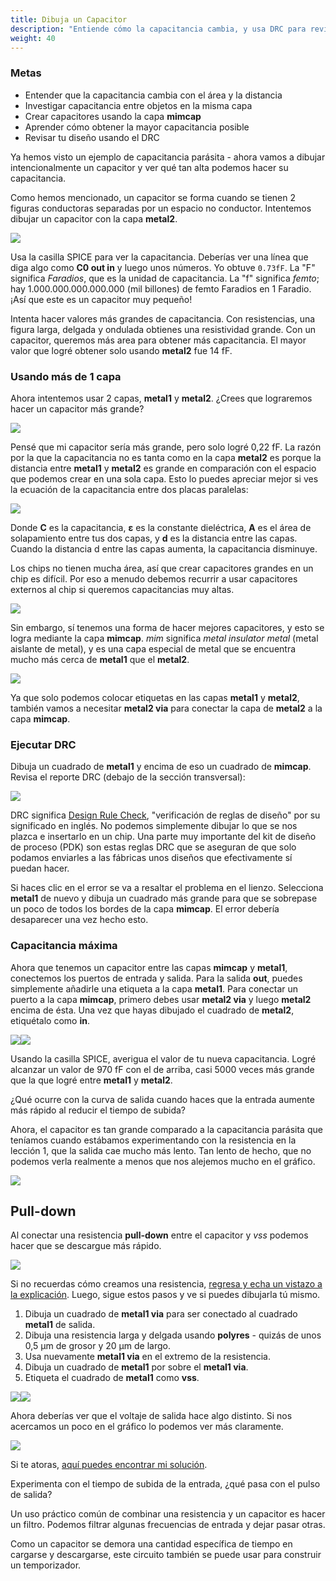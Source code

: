 ```yaml
---
title: Dibuja un Capacitor
description: "Entiende cómo la capacitancia cambia, y usa DRC para revisar tu diseño"
weight: 40
---
```


### Metas

* Entender que la capacitancia cambia con el área y la distancia
* Investigar capacitancia entre objetos en la misma capa
* Crear capacitores usando la capa **mimcap**
* Aprender cómo obtener la mayor capacitancia posible
* Revisar tu diseño usando el DRC

Ya hemos visto un ejemplo de capacitancia parásita - ahora vamos a dibujar intencionalmente un capacitor y ver qué tan alta podemos hacer su capacitancia.

Como hemos mencionado, un capacitor se forma cuando se tienen 2 figuras conductoras separadas por un espacio no conductor. Intentemos dibujar un capacitor con la capa **metal2**.

![](../../../siliwiz/images/image8.png)

Usa la casilla SPICE para ver la capacitancia. Deberías ver una línea que diga algo como **C0 out in** y luego unos números. Yo obtuve `0.73fF`. La "F" significa *Faradios*, que es la unidad de capacitancia. La "f" significa *femto*; hay 1.000.000.000.000.000 (mil billones) de femto Faradios en 1 Faradio. ¡Así que este es un capacitor muy pequeño!

Intenta hacer valores más grandes de capacitancia. Con resistencias, una figura larga, delgada y ondulada obtienes una resistividad grande. Con un capacitor, queremos más area para obtener más capacitancia. El mayor valor que logré obtener solo usando **metal2** fue 14 fF.

### Usando más de 1 capa

Ahora intentemos usar 2 capas, **metal1** y **metal2**. ¿Crees que lograremos hacer un capacitor más grande?

![](../../../siliwiz/images/image15.png)

Pensé que mi capacitor sería más grande, pero solo logré 0,22 fF. La razón por la que la capacitancia no es tanta como en la capa **metal2** es porque la distancia entre **metal1** y **metal2** es grande en comparación con el espacio que podemos crear en una sola capa. Esto lo puedes apreciar mejor si ves la ecuación de la capacitancia entre dos placas paralelas:

![](../../../siliwiz/images/image1.png)

Donde **C** es la capacitancia, **ε** es la constante dieléctrica, **A** es el área de solapamiento entre tus dos capas, y **d** es la distancia entre las capas. Cuando la distancia d entre las capas aumenta, la capacitancia disminuye.

Los chips no tienen mucha área, así que crear capacitores grandes en un chip es difícil. Por eso a menudo debemos recurrir a usar capacitores externos al chip si queremos capacitancias muy altas.

![](../../../siliwiz/images/image44.png)

Sin embargo, sí tenemos una forma de hacer mejores capacitores, y esto se logra mediante la capa **mimcap**. *mim* significa *metal insulator metal* (metal aislante de metal), y es una capa especial de metal que se encuentra mucho más cerca de **metal1** que el **metal2**.

![](../../../siliwiz/images/image26.png)

Ya que solo podemos colocar etiquetas en las capas **metal1** y **metal2**, también vamos a necesitar **metal2 via** para conectar la capa de **metal2** a la capa **mimcap**.

### Ejecutar DRC

Dibuja un cuadrado de **metal1** y encima de eso un cuadrado de **mimcap**. Revisa el reporte DRC (debajo de la sección transversal):

![](../../../siliwiz/images/image64.png)

DRC significa [Design Rule Check](https://www.zerotoasiccourse.com/terminology/drc/), "verificación de reglas de diseño" por su significado en inglés. No podemos simplemente dibujar lo que se nos plazca e insertarlo en un chip. Una parte muy importante del kit de diseño de proceso (PDK) son estas reglas DRC que se aseguran de que solo podamos enviarles a las fábricas unos diseños que efectivamente sí puedan hacer.

Si haces clic en el error se va a resaltar el problema en el lienzo. Selecciona **metal1** de nuevo y dibuja un cuadrado más grande para que se sobrepase un poco de todos los bordes de la capa **mimcap**. El error debería desaparecer una vez hecho esto.

### Capacitancia máxima

Ahora que tenemos un capacitor entre las capas **mimcap** y **metal1**, conectemos los puertos de entrada y salida. Para la salida **out**, puedes simplemente añadirle una etiqueta a la capa **metal1**. Para conectar un puerto a la capa **mimcap**, primero debes usar **metal2 via** y luego **metal2** encima de ésta. Una vez que hayas dibujado el cuadrado de **metal2**, etiquétalo como **in**.

![](../../../siliwiz/images/image6.png)![](../../../siliwiz/images/image45.png)

Usando la casilla SPICE, averigua el valor de tu nueva capacitancia. Logré alcanzar un valor de 970 fF con el de arriba, casi 5000 veces más grande que la que logré entre **metal1** y **metal2**.

¿Qué ocurre con la curva de salida cuando haces que la entrada aumente más rápido al reducir el tiempo de subida?

Ahora, el capacitor es tan grande comparado a la capacitancia parásita que teníamos cuando estábamos experimentando con la resistencia en la lección 1, que la salida cae mucho más lento. Tan lento de hecho, que no podemos verla realmente a menos que nos alejemos mucho en el gráfico.

![](../../../siliwiz/images/image39.png)

## Pull-down

Al conectar una resistencia **pull-down** entre el capacitor y *vss* podemos hacer que se descargue más rápido.

![](../../../siliwiz/images/image21.png)

Si no recuerdas cómo creamos una resistencia, [regresa y echa un vistazo a la explicación](../../siliwiz/resistors/#conéctalo-todo). Luego, sigue estos pasos y ve si puedes dibujarla tú mismo.

1. Dibuja un cuadrado de **metal1 via** para ser conectado al cuadrado **metal1** de salida.
2. Dibuja una resistencia larga y delgada usando **polyres** - quizás de unos 0,5 μm de grosor y 20 μm de largo.
3. Usa nuevamente **metal1 via** en el extremo de la resistencia.
4. Dibuja un cuadrado de **metal1** por sobre el **metal1 via**.
5. Etiqueta el cuadrado de **metal1** como **vss**.

![](../../../siliwiz/images/image38.png)![](../../../siliwiz/images/image27.png)

Ahora deberías ver que el voltaje de salida hace algo distinto. Si nos acercamos un poco en el gráfico lo podemos ver más claramente.

![](../../../siliwiz/images/image37.png)

Si te atoras, [aquí puedes encontrar mi solución](https://app.siliwiz.com/?preset=mimcap).

Experimenta con el tiempo de subida de la entrada, ¿qué pasa con el pulso de salida?

Un uso práctico común de combinar una resistencia y un capacitor es hacer un filtro. Podemos filtrar algunas frecuencias de entrada y dejar pasar otras.

Como un capacitor se demora una cantidad específica de tiempo en cargarse y descargarse, este circuito también se puede usar para construir un temporizador.
